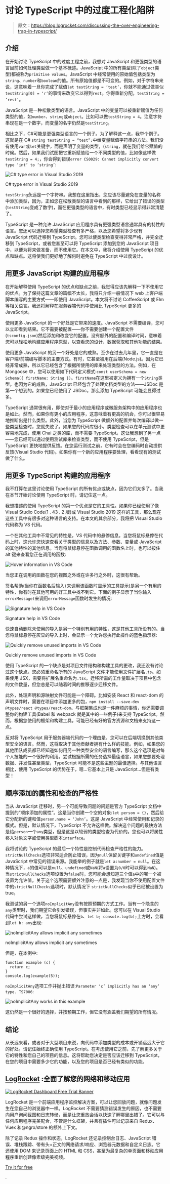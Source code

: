 # 讨论 TypeScript 中的过度工程化陷阱

> 原文：<https://blog.logrocket.com/discussing-the-over-engineering-trap-in-typescript/>

## 介绍

在开始讨论 TypeScript 中的过度工程之前，我想对 JavaScript 和更强类型的语言目前如何处理类型做一个基本概述。JavaScript 中的所有类型(除了`object`类型)都被称为`primitive values`。JavaScript 中经常使用的原始值包括类型为`string`、`number`和`boolean`的值。所有原始值都是不可变的。例如，对于字符串来说，这意味着一旦你完成了赋值`let testString = ‘test’`，你就不能通过做类似`testString[0] = ‘r’`的事情来改变它以得到`rest`。你得重新分配，`testString = ‘rest’`。

JavaScript 是一种松散类型的语言。JavaScript 中的变量可以被重新赋值为任何类型的值，如`number`、`string`或`object`。比如可以做`testString = 4`。注意字符串现在是一个数字，而变量的名字仍然是`testString`。

相比之下，C#可能是更强类型语言的一个例子。为了解释这一点，我举个例子。这就是在 C# `string testString = “test”;`中给变量赋值字符串的方法。我们没有使用`var`或`let`关键字，而是声明了变量的类型，(`string`，就在我们给它赋值的时候。然后，如果我们试图把它重新赋值给一个不同类型的值，比如像这样做`testString = 4;`，你会得到错误`error CS0029: Cannot implicitly convert type ‘int’ to ‘string’`:

![C# type error in Visual Studio 2019](img/48116a4c7d6ac94b590f9ff9c1edd121.png)

C# type error in Visual Studio 2019

`testString`永远是一个字符串。我想在这里指出，您应该尽量避免在变量的名称中添加类型，因为，正如您在松散类型的语言中看到的那样，它给出了错误的类型(`testString`变成了数字)，而在更强类型的语言中，有时类型已经显示得非常清楚了。

TypeScript 是一种允许 JavaScript 应用程序具有更强类型语言通常具有的特性的语言。您还可以选择您希望类型检查有多严格，以及您希望将多少现有 JavaScript 代码迁移到 TypeScript。您可以使类型检查变得非常严格，并完全迁移到 TypeScript，或者您甚至可以将 TypeScript 添加到您的 JavaScript 项目中，以便为将来做准备，而不使用它。在本文中，我将介绍使用 TypeScript 的优点和缺点。这将使我们更好地了解何时避免在 TypeScript 中过度设计。

## 用更多 JavaScript 构建的应用程序

在开始解释使用 TypeScript 的优点和缺点之前，我觉得应该先解释一下不使用它的优点。为了保持这篇文章的篇幅不太长，我将只介绍一般情况下 web 上客户端脚本编写的主要方式——即使用 JavaScript。本文将不讨论 CoffeeScript 或 Elm 等相关语言。我还将解释在服务器端代码中使用比 TypeScript 更多的 JavaScript。

使用更多 JavaScript 的一个好处是它带来的速度。JavaScript 不需要编译，您可以立即看到结果。它不需要被配置——你不需要创建一个配置文件(`tsconfig.json`)然后添加和改变它的配置。没有额外的配置和编译时间，意味着您可以轻松地构建应用程序原型，以查看您的设计、数据获取和其他功能的结果。

使用更多 JavaScript 的另一个好处是它的成熟。至少在过去几年里，它一直是在客户端/前端编写脚本的主要方式。有时，它甚至被用在后端(Node.js)。因为它已经非常成熟，所以它已经包含了根据所使用的库来处理类型的方法。例如，在 Mongoose 中，您可以使用如下代码定义模式:`const userSchema = new Schema({ firstName: String })`。`firstName`在这里被定义为拥有一个`String`类型。也因为它的成熟，JavaScript 已经包含了处理文档类型的方法——JSDoc 是第一个想到的。如果您已经使用了 JSDoc，那么添加 TypeScript 可能会显得过多。

TypeScript 通常很有用，即使对于最小的应用程序或微服务架构中的应用程序也是如此。然而，如果你有更小的应用程序，这意味着有更高的机会，你可以很容易地推断出是什么类型。此外，当您为 TypeScript 做额外的配置并每次编译以做一些类型检查时，您就失败了。如果您的代码库很小，类型检查可以在单元测试中更容易地完成，使用 Chai 之类的库，而不需要 TypeScript。这让我想到了另一点——您已经可以通过使用测试库来检查类型，而不使用 TypeScript，但是 TypeScript 更快地提供反馈。在您运行测试之前，它有时会在您编码时自动提供反馈(Visual Studio 代码)。如果你有一个新的应用程序要处理，看看现有的测试做了什么。

## 用更多 TypeScript 构建的应用程序

我不打算在这里讨论使用 TypeScript 的所有优点或缺点，因为它们太多了。当我在本节开始讨论使用 TypeScript 时，请记住这一点。

我想描述的使用 TypeScript 的第一个优点是它的工具性。如果你已经使用了像 Visual Studio Code(1 . 43 . 2 版)或 Visual Studio 2019 这样的工具，那么现在这些工具中有很多对这种语言的支持。在本文的其余部分，我将把 Visual Studio 代码称为 VS 代码。

一个在其他工具中不常见的特性是，VS 代码中的悬停信息。当您将鼠标悬停在代码上时，这允许您快速查看关于类型的信息以及方法、参数、变量或 JavaScript 的其他特性的其他信息。当您将鼠标悬停在函数调用的函数名上时，也可以按住 alt 键来查看您正在调用的函数:

![Hover information in VS Code](img/81e485d6a8d481cd5bb16a2a42768a5c.png)

当您正在调用的函数在您的视图之外或在许多行之外时，这很有帮助。

签名帮助(当你在函数名后输入`(`来调用该函数时显示的工具提示)是另一个有用的特性，你有时在其他可用的好工具中找不到它。下面的例子显示了当你输入`errorMessage(`来调用`errorMessage`函数时发生的情况:

![Signature help in VS Code](img/b401edd44b15e378e6720a6a175dd1c0.png)

Signature help in VS Code

快速自动删除未使用的导入是另一个特别有用的特性，这是其他工具所没有的。当您将鼠标悬停在灰显的导入上时，会显示一个允许您执行此操作的蓝色指示器:

![Quickly remove unused imports in VS Code](img/3e1aa10609e7551a1e7318812c52aa9c.png)

Quickly remove unused imports in VS Code

使用 TypeScript 的一个缺点是对项目文件结构和构建工具的更改，我还没有讨论过这个缺点。您必须重命名所有的 JavaScript 文件才能使用文件扩展名`.ts`。如果使用 JSX，需要将扩展名重命名为`.tsx`。迁移所需的工作量取决于项目中包含的文件数量，但您总是可以随着时间的推移逐步迁移文件。

此外，处理声明和源映射文件可能是一个障碍。比如安装 React 和 react-dom 的声明文件时，需要在项目中添加更多的包，`npm install --save-dev @types/react @types/react-dom`。与框架集成也是一件麻烦的事情，你还需要调整你的构建工具(Babel 和 webpack 就是其中的一些例子)来支持 TypeScript。然而，根据您使用的框架和构建工具，可能已经有好的官方资源和文档来支持这一点。

反对将 TypeScript 用于服务器端代码的一个理由是，您可以在后端切换到其他类型安全的语言。然而，这将取决于其他贡献者拥有什么样的技能。例如，如果您的其他团队成员都已经知道如何用另一种类型安全的语言编写，那么这个选项是对每个人技能的一个很好的利用。尝试根据所需的任务选择最佳语言，如果您想要处理数据、并发性甚至类型，TypeScript 可能不是这些主题的最佳选择。与其他语言相比，使用 TypeScript 的优势在于，嗯…它基本上只是 JavaScript…但是有类型！

## 顺序添加的属性和检查的严格性

当从 JavaScript 迁移时，另一个可能导致问题的问题是官方 TypeScript 文档中提到的“顺序添加的属性”。这是当你创建一个空的对象:`let person = {}`，然后给它分配新的键和值`person.name = ‘John’`。这是 JavaScript 中经常使用和记录的模式。但是，默认情况下，TypeScript 不允许这样做。解决这个问题的最快方法是给`person`一个`any`类型，但是这是以较弱的类型检查为代价的。您也可以将属性移入对象文字或使用类型脚本`interface`。

我将讨论的 TypeScript 的最后一个特性是控制代码检查严格性的能力。`strictNullChecks`选项非常适合防止错误，因为`null`保留关键字和`undefined`值是 JavaScript 中常见的错误来源。我能举的例子就是`let a:number = null`。在这种情况下，`a`的值可以是`null`、`undefined`或`NaN`(将`a`设置为`0/0`时可以得到`NaN`)。当`strictNullChecks`选项设置为`false`时，您可能会想知道三个值`a`中的哪一个被设置为允许值。关于这个选项需要额外注意的一点是，我发现当你不使用配置文件中的`strictNullChecks`选项时，默认情况下 `strictNullChecks`似乎已经被设置为 true。

我测试的另一个选项`noImplicitAny`没有按照预期的方式工作。当有一个隐含的`any`类型时，我们期望它会引发错误，但事实并非如此。您可以在 Visual Studio 代码中尝试这样做，当您将鼠标悬停在`b`、`let b; console.log(b);`上方时，会看到`let b: any`出现:

![noImplicitAny allows implicit any sometimes](img/a14338b2988675f855079ab117efd2b0.png)

noImplicitAny allows implicit any sometimes

但是，在本例中:

```
function example (c) {
  return c;
}
console.log(example(5));

```

`noImplicitAny`选项工作并抛出错误:`Parameter ‘c’ implicitly has an ‘any’ type. TS7006`:

![noImplicitAny works in this example](img/6dd21ca2c1bc9cd77ae30186ed0ab142.png)

这仍然是一个很好的选择，并按预期工作，但它没有涵盖我们期望的所有情况。

## 结论

从长远来看，或者对于大型项目来说，向代码中添加类型的成本或开销远远大于它的好处。请记住始终正确使用 TypeScript。在考虑使用它之前，先了解更多关于它的特性和您自己的项目的信息。这将帮助您决定是否应该迁移到 TypeScript，在您的项目中需要多少它的功能，以及您的项目是否已经有类似的功能。

## [LogRocket](https://lp.logrocket.com/blg/typescript-signup) :全面了解您的网络和移动应用

[![LogRocket Dashboard Free Trial Banner](img/d6f5a5dd739296c1dd7aab3d5e77eeb9.png)](https://lp.logrocket.com/blg/typescript-signup)

LogRocket 是一个前端应用程序监控解决方案，可以让您回放问题，就像问题发生在您自己的浏览器中一样。LogRocket 不需要猜测错误发生的原因，也不需要向用户询问截图和日志转储，而是让您重放会话以快速了解哪里出错了。它可以与任何应用程序完美配合，不管是什么框架，并且有插件可以记录来自 Redux、Vuex 和@ngrx/store 的额外上下文。

除了记录 Redux 操作和状态，LogRocket 还记录控制台日志、JavaScript 错误、堆栈跟踪、带有头+正文的网络请求/响应、浏览器元数据和自定义日志。它还使用 DOM 来记录页面上的 HTML 和 CSS，甚至为最复杂的单页面和移动应用程序重新创建像素级完美视频。

[Try it for free](https://lp.logrocket.com/blg/typescript-signup)

.